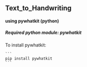 <h2> Text_to_Handwriting</h2>
<h4>using pywhatkit (python)</h4>
<h5>Required python module: pywhatkit</h5>
To install pywhatkit:
  
```` 
```
pip install pywhatkit
```
````

